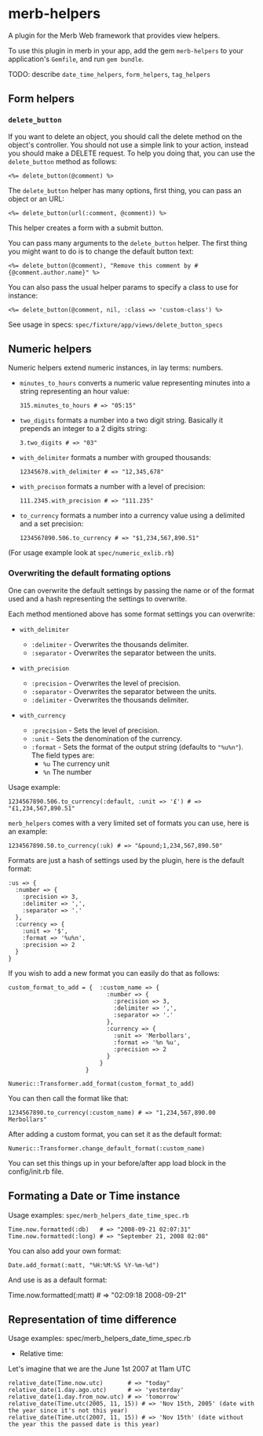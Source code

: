 # merb-helpers

A plugin for the Merb Web framework that provides view helpers.

To use this plugin in merb in your app, add the gem `merb-helpers` to your
application's `Gemfile`, and run `gem bundle`.

TODO: describe `date_time_helpers`, `form_helpers`, `tag_helpers`


## Form helpers

### `delete_button`
If you want to delete an object, you should call the delete method on the object's controller.
You should not use a simple link to your action, instead you should make a DELETE request.
To help you doing that, you can use the `delete_button` method as follows:

    <%= delete_button(@comment) %>

The `delete_button` helper has many options, first thing, you can pass an object or an URL:

    <%= delete_button(url(:comment, @comment)) %>

This helper creates a form with a submit button.

You can pass many arguments to the `delete_button` helper. The first thing you might want to do is to change the
default button text:

    <%= delete_button(@comment), "Remove this comment by #{@comment.author.name}" %>

You can also pass the usual helper params to specify a class to use for instance:

    <%= delete_button(@comment, nil, :class => 'custom-class') %>

See usage in specs: `spec/fixture/app/views/delete_button_specs`

## Numeric helpers

Numeric helpers extend numeric instances, in lay terms: numbers.

* `minutes_to_hours` converts a numeric value representing minutes into a string representing an hour value:

      315.minutes_to_hours # => "05:15"

* `two_digits` formats a number into a two digit string. Basically it prepends an integer to a 2 digits string:

      3.two_digits # => "03"

* `with_delimiter` formats a number with grouped thousands:

      12345678.with_delimiter # => "12,345,678"

* `with_precison` formats a number with a level of precision:

      111.2345.with_precision # => "111.235"

* `to_currency` formats a number into a currency value using a delimited and a set precision:

      1234567890.506.to_currency # => "$1,234,567,890.51"

(For usage example look at `spec/numeric_exlib.rb`)


### Overwriting the default formating options

One can overwrite the default settings by passing the name or of the format used and a hash representing the settings to overwrite.

Each method mentioned above has some format settings you can overwrite:

* `with_delimiter`
  * `:delimiter` - Overwrites the thousands delimiter.
  * `:separator` - Overwrites the separator between the units.

* `with_precision`
  * `:precision` - Overwrites the level of precision.
  * `:separator` - Overwrites the separator between the units.
  * `:delimiter` - Overwrites the thousands delimiter.

* `with_currency`
  * `:precision` - Sets the level of precision.
  * `:unit` - Sets the denomination of the currency.
  * `:format` - Sets the format of the output string (defaults to `"%u%n"`). The field types are:
    * `%u` The currency unit
    * `%n` The number

Usage example:

    1234567890.506.to_currency(:default, :unit => '£') # => "£1,234,567,890.51"

`merb_helpers` comes with a very limited set of formats you can use, here is an example:

    1234567890.50.to_currency(:uk) # => "&pound;1,234,567,890.50"

Formats are just a hash of settings used by the plugin, here is the default format:

    :us => {
      :number => {      
        :precision => 3, 
        :delimiter => ',', 
        :separator => '.'
      },
      :currency => { 
        :unit => '$',
        :format => '%u%n',
        :precision => 2 
      }
    }

If you wish to add a new format you can easily do that as follows:

    custom_format_to_add = {  :custom_name => {
                                :number => {      
                                  :precision => 3, 
                                  :delimiter => ',', 
                                  :separator => '.'
                                },
                                :currency => { 
                                  :unit => 'Merbollars',
                                  :format => '%n %u',
                                  :precision => 2 
                                }
                              }
                          }

    Numeric::Transformer.add_format(custom_format_to_add)

You can then call the format like that:

    1234567890.to_currency(:custom_name) # => "1,234,567,890.00 Merbollars"

After adding a custom format, you can set it as the default format:

    Numeric::Transformer.change_default_format(:custom_name)

You can set this things up in your before/after app load block in the config/init.rb file.


## Formating a Date or Time instance

Usage examples: `spec/merb_helpers_date_time_spec.rb`

    Time.now.formatted(:db)   # => "2008-09-21 02:07:31"
    Time.now.formatted(:long) # => "September 21, 2008 02:08"

You can also add your own format:

    Date.add_format(:matt, "%H:%M:%S %Y-%m-%d")

And use is as a default format:

  Time.now.formatted(:matt)    # => "02:09:18 2008-09-21"



## Representation of time difference

Usage examples: spec/merb_helpers_date_time_spec.rb

* Relative time:

Let's imagine that we are the June 1st 2007 at 11am UTC


    relative_date(Time.now.utc)       # => "today"
    relative_date(1.day.ago.utc)      # => 'yesterday'
    relative_date(1.day.from_now.utc) # => 'tomorrow'
    relative_date(Time.utc(2005, 11, 15)) # => 'Nov 15th, 2005' (date with the year since it's not this year)
    relative_date(Time.utc(2007, 11, 15)) # => 'Nov 15th' (date without the year this the passed date is this year)
    
